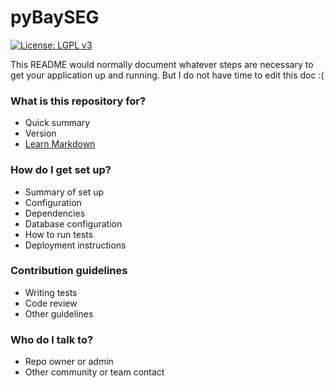# pyBaySEG

[![License: LGPL v3](https://img.shields.io/badge/License-LGPL%20v3-blue.svg)]()

This README would normally document whatever steps are necessary to get your application up and running. But I do not have time to edit this doc :(

### What is this repository for? ###

* Quick summary
* Version
* [Learn Markdown](https://bitbucket.org/tutorials/markdowndemo)

### How do I get set up? ###

* Summary of set up
* Configuration
* Dependencies
* Database configuration
* How to run tests
* Deployment instructions

### Contribution guidelines ###

* Writing tests
* Code review
* Other guidelines

### Who do I talk to? ###

* Repo owner or admin
* Other community or team contact
